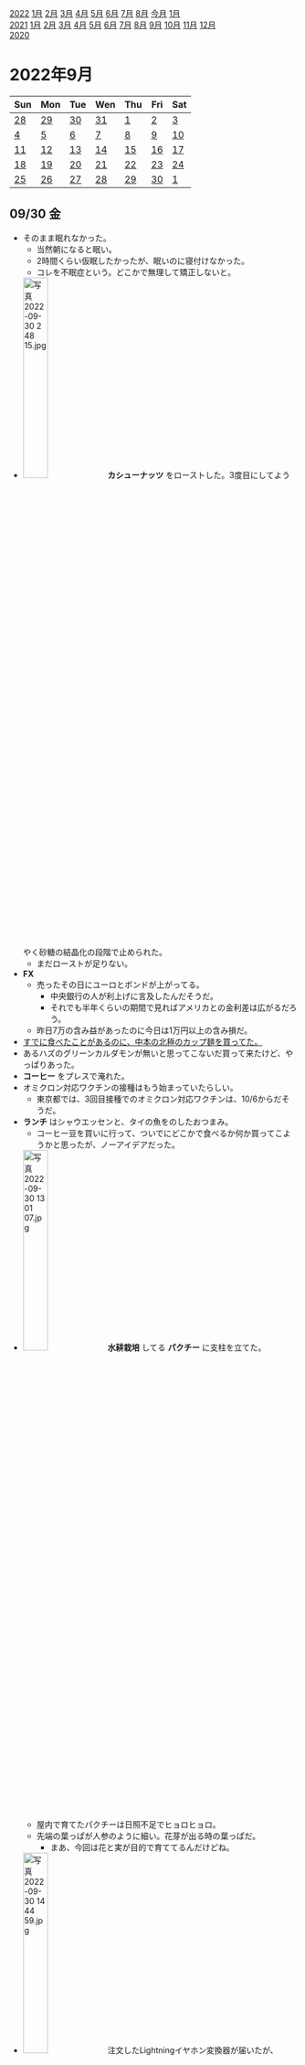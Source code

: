 [2022](README.md#2022) [1月](2022-01.md) [2月](2022-02.md) [3月](2022-03.md) [4月](2022-04.md) [5月](2022-05.md) [6月](2022-06.md) [7月](2022-07.md) [8月](2022-08.md) [今月](2022-09.md) [1月](2022-10.md)  
[2021](README.md#2021) [1月](2021-01.md) [2月](2021-02.md) [3月](2021-03.md) [4月](2021-04.md) [5月](2021-05.md) [6月](2021-06.md) [7月](2021-07.md) [8月](2021-08.md) [9月](2021-09.md) [10月](2021-10.md) [11月](2021-11.md) [12月](2021-12.md)  
[2020](README.md#2020)  

2022年9月
=========

|Sun|Mon|Tue|Wen|Thu|Fri|Sat|
|---|---|---|---|---|---|---|
|[28](2022-08.md#0828-日)|[29](2022-08.md#0829-月)|[30](2022-08.md#0830-火)|[31](2022-08.md#0831-水)|[1](#0901-木)|[2](#0902-金)|[3](#0903-土)|
|[4](#0904-日)|[5](#0905-月)|[6](#0906-火)|[7](#0907-水)|[8](#0908-木)|[9](#0909-金)|[10](#0910-土)|
|[11](#0911-日)|[12](#0912-月)|[13](#0913-火)|[14](#0914-水)|[15](#0915-木)|[16](#0916-金)|[17](#0917-土)|
|[18](#0918-日)|[19](#0919-月)|[20](#0920-火)|[21](#0921-水)|[22](#0922-木)|[23](#0923-金)|[24](#0924-土)|
|[25](#0925-日)|[26](#0926-月)|[27](#0927-火)|[28](#0928-水)|[29](#0929-木)|[30](#0930-金)|[1](2022-10.md#1001-土)|

## 09/30 金

- そのまま眠れなかった。
  - 当然朝になると眠い。
  - 2時間くらい仮眠したかったが、眠いのに寝付けなかった。
  - コレを不眠症という。どこかで無理して矯正しないと。
- <img src='images/%E5%86%99%E7%9C%9F%202022%2D09%2D30%202%2048%2015.jpg' alt='写真 2022-09-30 2 48 15.jpg' width='30%'> __カシューナッツ__ をローストした。3度目にしてようやく砂糖の結晶化の段階で止められた。
  - まだローストが足りない。
- __FX__ 
  - 売ったその日にユーロとポンドが上がってる。
    - 中央銀行の人が利上げに言及したんだそうだ。
    - それでも半年くらいの期間で見ればアメリカとの金利差は広がるだろう。
  - 昨日7万の含み益があったのに今日は1万円以上の含み損だ。
- [すでに食べたことがあるのに、中本の北極のカップ麺を買ってた。](2022-07.md#0726-instant-ramen-nakamoto-arctic)
- あるハズのグリーンカルダモンが無いと思ってこないだ買って来たけど、やっぱりあった。
- __コーヒー__ をプレスで淹れた。
- オミクロン対応ワクチンの接種はもう始まっていたらしい。
  - 東京都では、3回目接種でのオミクロン対応ワクチンは、10/6からだそうだ。
- __ランチ__ はシャウエッセンと、タイの魚をのしたおつまみ。
  - コーヒー豆を買いに行って、ついでにどこかで食べるか何か買ってこようかと思ったが、ノーアイデアだった。
- <img src='images/%E5%86%99%E7%9C%9F%202022%2D09%2D30%2013%2001%2007.jpg' alt='写真 2022-09-30 13 01 07.jpg' width='30%'> __水耕栽培__ してる __パクチー__ に支柱を立てた。
  - 屋内で育てたパクチーは日照不足でヒョロヒョロ。
  - 先端の葉っぱが人参のように細い。花芽が出る時の葉っぱだ。
    - まあ、今回は花と実が目的で育ててるんだけどね。
- <img src='images/%E5%86%99%E7%9C%9F%202022%2D09%2D30%2014%2044%2059.jpg' alt='写真 2022-09-30 14 44 59.jpg' width='30%'> 注文したLightningイヤホン変換器が届いたが、Lightning2又コネクタに差すと認識しない。直接させば認識する。
  - [別の2又をポチった](https://www.amazon.co.jp/dp/B0B38DWD91/)。充電用ライトニング端子とイヤホン端子の製品。
- SE2で使っているスマホリング的なバンドをiPhone SE3にも付けたい。
  - <a id="0930-lost-smart-phone-bands"></a>[買った時の残りが2本あるハズ](2022-06.md#0624-smartphone-ring) だが、どこに仕舞ったのか分からない。
  - ポチった。
- __FX__ で仕事中にマイナス3万に到達したのに、21:30にはプラス1万近くになってる。
  - どうも荒れた時にエントリーしたものだ。
- __晩酌__ は __江古田__ のもつ焼き屋。
  - 電車で移動。
    - 契約しているMVNO `OCN ONE` のプロファイルをダウンロードしていなくて、データ通信が使えなかった。
    - 都営線wifiってのが使えたお陰で、無事にプロファイルをインストールして、データ通信できるようになった。
  - 程々にするつもりだったのに、そのままカラオケに行き、更にもう1軒行った。
  - 行きは電車だったが、帰りは歩いた。
  - 朝。

## 09/29 木

- 5:00に目が覚めて眠れなかった。
- __コーヒー__ をプレスで淹れた。
- __FX__
  - 昨日はドルがだいぶ戻したらしい。
  - 豪ドル米ドルとポンドルをショート。
  - ランド円は昨日が追加のチャンスだったと思うが、すでに1枚持っていて、もう少し値幅が無いと追加しにくい。高金利通貨で、たまに大きく下げるから。
  - 8枚所持で有効比率280%。追加はこの辺までかな。
- 仕事中に音楽を聞くのに使っていた初代iPhone SEをSE2に置き換えたい。
  - SE2にはイヤホンコネクタが無い。
  - Lightningイヤホンが1つあったと思うが見つからない。
  - Lightningイヤホン変換器がいくつかあったと思うが見つからない。
  - 変換器は注文するが、とりあえずはBluetoothを使うか。
- SE2に変えたついでに、仕事中に聞く音楽を `BLACKPINK` に。
- __ランチ__ はキャベツ炒め。
  - キャベツは9/5の残り。切り口が黒ずんでる。
    - 豆板醤、オイスターソース、豆鼓、黒酢、ホワジャオの中華味。
    - 豆鼓は大体八丁味噌。
    - 黒酢を入れ過ぎた。豆鼓は刻んで使うものだが、忘れてそのまま入れてしまった。
    - ちょっと塩辛いしまとまりが無いが、こんなものかな。
- <details><summary>C#で、ファイルパスから、一つ上のフォルダのパスを取り出したい、というのをかなり大変なコードで実現しているのを見た。</summary>

  - 一つの解決方法は、
    ```cs
    var entries = path.Split('/');
    var basePath = string.Join('/', entries.Take(entries.Length - 2));
    ```
    僕が先頭2つを飛ばした時は、Take()のところにSkip()を使った。
  - またもっと速そうな方法として、
    ```cs
    var basePath = path.SubString(0, path.LastIndexOf('/', 0, path.LastIndexOf('/')));
    ```
  - 2つ目のをもっと汎用的に書くと、
    ```cs
    static int NthLastIndexOf<T>(T[] this array, T element, int skipCount)
    {
      var end = array.Length;
      for (var i = 0; i < skipCount && end > 0; ++i)
      {
        end = array.LastIndexOf(element, end - 1);
      }
      return end;
    }
    var basePath = path.SubString(0, path.ToCharArray().NthLastIndexOf('/', 2));
    ```
    とか？IList<T>の方がいいかな？むしろstring専用がいいかな？(コンパイルしてみてない)
      - 最初に再帰で書いたが、スピードのためにループに直したら終了判定も簡単になって良かった。
      - これ、先頭から飛ばす方が少しだけ手間だ。
        ```cs
        static int NthIndexOf<T>(T[] this array, T element, int skipCount)
        {
          var start = -1;
          var end = array.Length;
          for (var i = 0; i < skipCount && start < end>; ++i)
          {
            start = array.IndexOf(element, start + 1);
          }
          return start >= end ? -1 : start;
        }
        var relativePath = path.SubString(0, path.ToCharArray().NthIndexOf('/', 2));
        ```
  </details>

- __晩飯__ はインスタント焼きそばとレンチンの卵と `シャウエッセン` 。
  - 北海道で普及しているという `焼きそば弁当` 。
    - 大盛りしか売ってなかったのでソレを買ったが、多過ぎた。まあ、他の日よりは今日の方が相応しい。
- 気温22°Cらしいのでエアコンを消して窓を開けて寝る。
- 床にはいるが2時間で起床。
- 暑くてエアコンを点けた。風が通らず、室温は22°Cにならない。

## 09/28 水

- 目覚ましを掛け忘れて9:30起床。
- __コーヒー__ をプレスで淹れた。
- __園芸__
  - __パクチー__ をベランダに出してみた。
  - アシナガバチの大きいのがいつもウロついてるが、そのうちに水やり中に間違って部屋に入ってきそうで怖い。
- 最高気温26°Cらしい。室温は28°Cを超えそうだからエアコンを入れた。
- 久しぶりに __チャイ__ を煮出した。
- __ランチ__ は糠漬けとキャベツの塩揉み。
  - 塩揉みも9/5のだ。
- iPhone SE3が到着。
  - 同期は簡単に済んだが、アプリのダウンロードが終わらないので持ち出せない。
  - 付属ケーブルがUSB-C対Lightningだ。
- __FX__
  - __豪ドル売り__ でエントリーした。
    - もっと早く決断して売るべきだった。
    - アメリカの景気が悪くなると、オーストラリアの都合で下がる。
    - 景気が良くなるとドルが上がる。
    - そうでなくとも、当面はアメリカの方が金利上昇が速いと思われる。
  - __ポンド__ もしばらくトレンドは変わらないかも知れない。
    - 新政権の減税の評判が悪いそうなんだけど、どうなんだろうか。
  - こないだの __介入__ の時に見てるだけだったが、どうせそのうちに戻すとは思っていたのだから、適当に何枚か間隔を置いて追加すればよかった。
    - 「どこまで下がるか分からない」という理由で売りで参加しなかったが、 __買いで参加__ したら良かったんだ。
- __ハーブティー__ を __レモングラス__ と __乾燥みかん__ で淹れた。
- 同僚にお勧めされた `Awkward Guests` というボードゲームが面白そうだが、遊ぶのが大変そうだ。
  - アプリだけで遊べるバージョンがあればいいのに。
  - 昔、この中に一人だけ嘘吐きがいる、というような論理ゲームを作ろうとしたことがあったが、似た感じなのだろうか。
- __歩いて__ __お出かけ__
  - __江古田__ に行く途中でスパイスを買いたい。
  - 検索すると __東長崎__ に `スパデウラリマート` というハラル食材店があるので、ホールのカルダモンとクミンを購入。
  - 近くの `クレオールコーヒースタンド` で __コーヒーをテイクアウト__ 。
  - 江古田のもつ焼き屋で晩酌。
  - タクシーで帰宅。

## 09/27 火

- 朝になると眠くなる。
- __コーヒー__ をプレスで淹れた。
  - やや深煎り気味だがフィルターより美味しい。
- 近くのスーパーで __買い物__。
  - 冷凍シーフードミックスとピーマンとナスを買うつもりだったがナスは無かった。
  - シメジとみかんとストックのインスタント麺を購入。
- __乾燥みかん__ にチャレンジ。
  - <img src='images/%E5%86%99%E7%9C%9F%202022%2D09%2D27%208%2019%2025.jpg' alt='写真 2022-09-27 8 19 25.jpg' width='30%'> フレッシュな輪切りみかん。
  - コンベクションオーブン110°Cで風力最大。
    - <img src='images/%E5%86%99%E7%9C%9F%202022%2D09%2D27%209%2024%2034.jpg' alt='写真 2022-09-27 9 24 34.jpg' width='30%'> 30分では沸騰すらしていない。
    - 沸騰しないが、徐々に水分は抜けていってる。60分経過後に、120°Cに上げてみた。
    - <img src='images/%E5%86%99%E7%9C%9F%202022%2D09%2D27%2010%2031%2006.jpg' alt='写真 2022-09-27 10 31 06.jpg' width='30%'> 本当にその温度まで上がってるのか調べるために、オーブン用の温度計を入れてみた。
      - 見たら90°Cだった。
      - 130°Cに上げてサーモスタットが切れる瞬間でも100°C。
      - 温度計が手前だからかも知れない？
      - 130°Cでは、温度計は100°Cまでしか上がらないが、皮は焦げた。
    - 120°Cでも焦げは進む。110°Cで良かったのかな？
    - 2時間半かけて、それらしくなった。
    - 厚みのあるところの水分が抜けていないのでサーキュレーターで風乾。
- `Amazon` がプライムデー。
  - みかんがダメっぽかったので、フードドライヤーが欲しかったが、1回しか使わない気がする。
    - そして、コンベクションオーブンでもそこそこ行けそうということが分かって不要になった。
- 忘れていたキャベツと大根の糠漬けを取り出した。9/5だった。
- __園芸__
  - __パクチー__ をベランダの日陰になりがちなところに出してみた。
    - 最高気温28°Cだと、室内の温度と一緒だ。
    - パクチーは20度くらいまでの温度がいいらしい。今年は暑くて2鉢枯らしてしまった。
    - 室内の本棚よりはベランダの日陰がちなところの方が照度が高いし、温度も室内より丁度いいと思う。
    - ただし、西日が当たる。大丈夫だろうか。
    - 昼過ぎ、やっぱり30°Cまで上がる、と言い出したので室内に取り込んだ。
      - 直射日光が当たっており、心なしかグッタリしている。
      - 背が低いうちに風に当てると強く育つというのを見たことがある。
        - 面倒でしなかったが、今のヘナヘナ具合を見るとやれば良かったと思う。
        - しっかりしないなら、支柱を立ててしまおう。
    - 最低気温が、パクチーにとって適温くらい。夜は室内の方が暑いから、夕方に外に出すのがいいのかな。
- __ランチ__ はシーフードガパオと素麺。
  - ガパオはブナシメジを入れ過ぎた。残りをどうするか考えるのが面倒だったので、多過ぎることは分かっていて入れてしまった。
    - ナンプラーもオイスターソースも入れ過ぎ。控えたつもりだったがかなり濃い。
    - ついでに __ホーリーバジル__ も多過ぎた。
  - 素麺は __茗荷__ を使うため。
  - 満腹。
- __カシューナッツ__ の砂糖掛けを作ろうとしたが、またカラメルになった。
  - シナモンの香りがするんだけど、混入したのかな？生のカシューナッツを保管してる棚は匂いのキツいものが多いから、それが混じると微妙にシナモン風になるのかな？
  - 140°C10分はローストが甘かった。少し喉に辛い。
- 味付けカシューナッツローストをどうやって作るべきか分からずに試行錯誤していたが、途中までオーブンで、それをフライパンで煎る、で良さそう。
- 夕方、調子が悪くなって早退させてもらったら、報告して割とすぐに調子が戻り始めた。
- __パクチー__ を夕方にベランダに出そうかと思っていたけど、陽が落ちてしまった。
  - __日照__ の無いベランダに出すのは、単に冷やすだけで意味はない。
- __国葬__ について日記に書いていなかったのか。
  - 菅の友人代表の弔辞が評判いいらしい。
    - 安倍も菅も嫌いだが、菅の安倍に対する忠誠には疑いを持たない。
      - 第一次安倍政権が学級崩壊と呼ばれてお腹を壊して退陣した。
      - 自民党内でも安倍を批判する声が多かったが、菅はあの時も裏切らなかった。
  - 国葬は内閣の裁量で決めてもいいと思うけど、時間が経つごとに反対が増えるというのは、やりかたが良くない。当初は賛成が多かったのだし、岸田が国民に情熱を見せることが出来れば違ったと思うが、そもそも熱意が無いなら主催を変更するべきだった。国民の分断を煽る結果になった。まあ、安倍を送るには相応しいか。
    - 国葬賛成派は、礼儀とか道徳を持ち出しがち。理屈は反対派にある。
      - だが、どちらも歩み寄りがない。どちらも落としどころが無く、相手に譲歩の余地を与えない。
      - 不道徳と言われて歩み寄れるか？安倍政権や国葬の総括や検証は事後でも良くないか？
  - 銃撃を防げなかったことで、手製銃が念頭に無かったというようなことを言っていたが、それではボウガンはどうなのか。すでに沢山の事件が起きているし、銃よりも作るのが簡単だし、今回のような箱型にしたら連発式や多連装にも改造できる。
- __為替介入__ について、効果が無いというような経済記事がいくつもある。
  - 一定水準を維持しようとする介入は為替操作として非難されるが、急変時に変動スピードを緩めるための介入は __スムージング__ と呼ばれていて許容されると言われている。
  - 各国への根回しをしていたとされるから、スムージングとして理解を得ていたハズだ。
  - ということは、円安を止めることが出来なくて当然で、 __変動スピードが遅くなれば効果があった__ と言うことだ。
  - 無意味だという意見は、160円到達が3か月後でも24か月後でも違いが無い、と主張しているのと大差がない。
  - これからもたまに介入して、レバレッジの高い連中をガンガンロスカットさせてやって欲しい。
    - 円高介入の時の外貨を円転するなら、利益確定だしね。
      - 米国債を売るわけだから、好き放題はできないだろうけど。
- 五輪のスポンサー選定での贈収賄事件がいくつか明るみになった。
  - 8月末に、安倍内閣の守護神と言われた中村恰警察庁長官が銃撃事件を防げなかったことに対する引責で辞任したら、このスピード感。やりたかったのに抑えられていたというのが伝わる。
- 夜の外気温が22°Cだというのでエアコンを消して窓を開けてみる。

## 09/26 月

- 目覚ましを8:30に掛けて9:20起床。
- __コーヒー__ をウェーブフィルターで豆多めで淹れた。
- __園芸__
  - ここのところ雨が多くて水やりが楽だったが、久しぶりにたっぷりあげた。
  - __ローズゼラニウム__ をベランダに。
- __FX__
  - ドル円で割と激しく上下していたので売り方に乗ってみた。
    - あっさりと勢いが無くなったのですぐに決済。600円勝ち。
- __ランチ__ はガパオ。
  - ベランダの __ホーリーバジル__ を使った。ガパオとはホーリーバジルのことだそうだ。
    - ホーリーバジルの感じは、なるほど、どこかで食べたガパオだ。
      - スイートバジルの時には全然ガパオを感じなかったが、これが本物か。
      - といって、多分前回はバジルを入れるのが早過ぎたのだと思う。
    - オイスターソースを入れ過ぎて味が濃過ぎる。
      - 粘度がかなり高い。
    - __レモンドロップ__ を使おうと思っていたのに忘れて粉唐辛子を使った。
    - お肉は生姜焼き用のを細切りにして、下味をつけて冷蔵庫に入れたものを使ったが、完全にオイスターソースに負けてる。
    - 悪くはないが、色々想定外。
- 近所の居酒屋で __晩酌__ 。
- 3時間で起きてしまい、そのまま朝まで眠れなかった。

## 09/25 日

- 朝、牛乳を買いに出掛けたら知り合いに会い、ゴールデン街に飲みに行った。
  - その後バー2軒。13:00頃まで。
- __買い物__ して帰る。
  - `アジアンスーパーストア` でココナッツミルクとココナッツシュレッドとインスタント麺とお菓子を購入。
  - 黒酢を買いに `華僑服務社` へ。
    - ついでにオイスターソースも買って来た。これはガパオ用。
- 大久保の中華で一杯やっていこうと思っていたが、昼はランチで混んでいたのでスルーして `ひつじろう` という店に行った。
- 西新宿のビルがだいぶ出来てきた。
- 近所のもつ焼き屋で __晩酌__ 。
- 朝出掛けてから10時間してようやく牛乳を手に入れた。

## 09/24 土

- 東中野のバーで誕生会。

## 09/23 金 春分の日

- __お出かけ__
  - __練馬__ の `渋谷園芸` へ。ダラダラしてて出るのが遅くなったので電車。
    - 月曜の `オザキフラワーパーク` が大ヒットだったので、コチラも見てみた。
    - あんまりピンとこなくて、ローズゼラニウムだけ買って来た。
    - コスモスを少し悩んだが、花を育てる趣味はない。
    - コスモスの切り花があればどこかの飲み屋にでもプレゼントしようかと思ったが無かった。
  - __雨用の靴__ で出ようと思ってたのに忘れた。
  - `フルプレ` で2杯。
  - その向かいの `プラザトキワ` という用品店の店頭に安いチェックシャツが売っていたので購入。
    - 無地やストライプのもあれば欲しかったが、チェック1枚だけ。
  - 歩いて移動中の __桜台__ の喫茶店で __コーヒーをテイクアウト__ 。
  - __江古田__ のバーで一杯。
  - 江古田のもつ焼き屋で晩酌。
  - __中井__ の知り合いのバーのイベントで一杯。
  - タクシーで帰宅。
    - ウォーキング時間が短過ぎる。

## 09/22 木

- 目覚ましを掛け忘れて寝坊した。10:40起床。
- __買い物__ とついでに __ランチ__ に __お出かけ__ 。
  - `丸亀製麺` でおろし醤油うどん。
    - こないだ `うどん大門` でいいうどんを食べて、丸亀はもっとコシがあったな、と思って食べたくなった。
    - コシはハッキリ強いが、ちょっと美味しく感じない。もう少し茹でた方がいいかも？
  - スーパーで `シャウエッセン` の大袋と、ずっと忘れてたボディーソープを購入。
  - `バーガーキング` で気になっていたビッグチキンフィレバーガー。
    - アプリで注文したいが、トッピングの設定が出来ない。
  - `スタバ` でフラペチーノ。
- 雨が降ったようで、水やりはいらなそう。 __ハバネロ__ にだけあげた。
- アチコチ行ったから __昼休み__ ギリギリ。
- __FX__ 17:00過ぎ、日銀の __為替介入__ 来たかも。
  - 一瞬、145.8円から143.8円まで2円下げた。
  - 乗っかるかどうか迷ったが止めておいた。
    - エントリーは簡単だが、イグジットに自信が無い。
  - 介入宣言来た。
  - 140.585円まで来た。あと一息！
  - あー、終わったかな。18:00時点で142円まで戻した。
  - 17:04から17:46までの戦いでした。
  - 介入に乗っかってれば3万円は取れたな。もっと行けたかも知れない。まあ、事前には分からない。
  - もうちょっと下げたらロングでエントリーしたかったな。
    - と言っても、介入が終わったことを確認したうえで140円台だったら、くらいなので、かなり下げないとそうならないけど。
  - __140円を割る__ と、為替操作との非難を受けそうだからココまでにしたのかな？単に、 __開始時点から5円__ と決めてたのかな？
  - イベントの盛り上がりで楽しかった。久しぶりのリアルタイムだった。
  - いつの間にかユーロ/スイスフランのスワップがマイナスになってる。ユーロが利上げしたのは知ってたが、スイスフランよりも高くなっていたとは。
    - スイスの利上げも発表されたが、結果どうなるのかな？週明けに分かるだろう。
- __ハーブティー__ はレモングラスと乾燥生姜。
  - 生姜が勝ってる。味がするくらい入れたが、香りがする程度でいい。
  - 2杯目はかなり辛い。コレはコレで楽しい。
- エアコン無しで仕事したが、微妙に暑かった。
- __赤紫蘇__ は明るくないと発芽しないそうだ。
  - とりあえず、今の容器のまま外に出してみようか。

## 09/21 水

- 9:00の目覚ましで9:30起床。
- __コーヒー__ をプレスで淹れた。
  - 豆を多めにした。
- 朝の気温が18°Cだというのでエアコンを消して寝たら良かったと思ったが、ベランダに出てもあんまり涼しくなかった。
- __ランチ__ はキャベツと貰った佐野ラーメン。
  - 流石にチェーンの喜多方ラーメンのような弾力はない。冷水で締めて温め直したら違ったかな？
    - 坂内とか小坊師とかの、多加水のピロピロのコシがあってモチモチの麺が好きだ。
- __園芸__
  - <img src='images/%E5%86%99%E7%9C%9F%202022%2D09%2D21%2014%2013%2046.jpg' alt='写真 2022-09-21 14 13 46.jpg' width='30%'> <img src='images/%E5%86%99%E7%9C%9F%202022%2D09%2D21%2014%2013%2050.jpg' alt='写真 2022-09-21 14 13 50.jpg' width='30%'> <img src='images/%E5%86%99%E7%9C%9F%202022%2D09%2D21%2014%2013%2058.jpg' alt='写真 2022-09-21 14 13 58.jpg' width='30%'> 買って来た __茗荷__ を本棚の下段の __生姜__ の隣に配置した。
    - 生姜は2つあって、ハイドロボールの方は元気がないが、スポンジに乗せただけの方は元気が良い。
      - 息ができるようにハイドロボールにしたつもりなのに。粒が小さかったかな。
  - <img src='images/%E5%86%99%E7%9C%9F%202022%2D09%2D21%2014%2013%2029.jpg' alt='写真 2022-09-21 14 13 29.jpg' width='30%'><img src='images/%E5%86%99%E7%9C%9F%202022%2D09%2D21%2014%2033%2024.jpg' alt='写真 2022-09-21 14 33 24.jpg' width='30%'> 買った時からついていた茗荷を収穫した。
  - <img src='images/%E5%86%99%E7%9C%9F%202022%2D09%2D21%2014%2016%2036.jpg' alt='写真 2022-09-21 14 16 36.jpg' width='30%'> 枯れたと思っていた __コシヒカリ__ から新芽が出た？青々として伸びてる部分がある。
- __ハーブティー__ はレモングラスと乾燥リンゴ。
  - 5分蒸らしたが、2杯目と比べると薄い。なかなか良く出ない。
  - 2杯目は美味しい。リンゴの香りも甘みも良く出ている。
- __FX__ で、ドル円とランド円を1枚ずつエントリーした。
  - [利益確定した](#0905-fx) 値段よりも安く買いたかったが、いつまでも帰ってこないかも知れないので、値上がりした時にポジションを積み増した、と考えてエントリーすることにした。
  - ポジった途端にサクサク下げるというね。
    - その内に09/05の値段までは下げると思ってたから別にいいんだけどね。タイミングが良過ぎて。
- ファイル名が長過ぎてgitに登録できないという事態。
- C#の `IReadOnlySet<>` を使いたいが、Unity2021の.net frameworkのバージョンには入ってない。
- [09/16に注文したiPhone SE3](#0916-order-iphone-se3) は今日届く予定だったはずだが、注文履歴を見たら9/27..9/29に到着予定に変わっていた。
  - なら他の色でも良かった。
- __江古田__ のもつ焼き屋で __晩酌__ 。
- 18°Cらしいので、エアコンを消して寝る。

## 09/20 火

- 7:00の目覚ましで8:30起床。
- 中野税務署へ修正申告しに行く。
  - 8:30に到着したかったが9:20に家を出た。
  - 封筒に申告用紙が入っていて、それを書き写すのかと思ったら、ソレに住所氏名を書いてハンコを押して出せばいいだけだそうで、楽チンで嬉しい。
- 駅ビル？が出来てきた。
- __ランチ__ は __中野ブロードウェイ__ の地下の `うどん大門` でかけ小をひやあつで。
  - うどんはコシがあるが讃岐と比べると柔らかめ。お出汁が美味しい。
  - 冷たい方が美味しそう。次があれば醤油うどんを食べたい。
- 思ったよりも待った。23:00直前に列に並んで、23:30を過ぎた。なら `レインボウスパイス` にしたら良かった。30分待つのが嫌だからソッチにしたのに。
  - __昼休みを長く取りたい__ 。中野には他にも行きたいお店が沢山ある。
- ブロードウェイ地下の `チャレンジャー` で __コーヒーをテイクアウト__ 。
- ブロードウェイに `シャトレーゼ` の実店舗があった。
- 近所に戻って来て、 `スタバ` で __コーヒーをテイクアウト__ 。アーモンドミルクラテ。
- 夕方にお腹が空いて明太焼きそばのカップ麺を食べた。
  - 大量の明太子、ということだったが、粒が沢山ではなく、小さな塊が沢山だった。味は悪くないが、別に入っていて嬉しいとは感じなかった。
- 夜食にポテチを1袋半食べた。

## 09/19 月 敬老の日

- __お出かけ__ 。
  - 同僚に `辛辛魚` を勧められて、食べに行く。辛辛魚はメニューの名前で、店の名前は `井の庄`。
    - 何店舗かあるが、折角だから本店へ。
    - 最寄り駅は石神井公園駅。
      - 歩くと10km程度。
      - 往復とも歩くのは、やる気が出ないので息は電車で帰りだけ歩く。
  - ついでだから `オザキフラワーパーク` の品揃えも見に行く。
    - ということで、 __武蔵関駅__ で下りて、花屋に寄って歩いてラーメン屋へ。
    - __茗荷__ のまあまあ育ったのを買った。
      - 茗荷は簡単に冬を越すらしい。地上部が枯れるからソレを切って、春になると芽が出てくるらしい。
      - それと、日陰でも育つので室内で良いというのがいい。
      - 実が付いているのを買って来た。
    - __食用菊__ が売っていたのでなんとなく買った。もう蕾が付いている。ポットのままで大丈夫かな？
      - 菊も冬を越すらしい。
        - 地面から冬至芽というのが出てくるそうで、冬の間にそれを植え替えるのだそうだ。
    - __ヨモギ__ 、 __タイム__ 、 __オレガノ__ も買って来た。
      - ヨモギも冬を越すらしい。植え替えや株分けは秋だそうだ。
  - __石神井公園__ を通って移動。ほぼ池。
  - 風が強い。
  - 雨が降ったり止んだり。
  - __雨用の靴__ で出ようと思ったのに忘れていた。
  - __晩飯__ は辛辛魚。
    - 魚粉でドロっとしてる。
    - 細めの平麺で、パツっという固さはあるが、もっちりした弾力はない。
    - 肉マシを注文した。
      - この大きさで380円はちょっと高いかな、と思った肉が2つで、これなら十分だ。
    - 辛めに注文しようと思ったが、辛さの段階が聞き取れず、普通より少し辛く、と注文した。
    - テーブルに赤い粉末があったが、入れても辛くならない。普通の辛さと同じ辛さらしい。実質的には追加魚粉だ。
  - __練馬__ に寄って __晩酌__ 。 `フルプレ` でサワーを2杯。生絞りフルーツサワーのお店。
  - __江古田__ に寄ったが、お目当ての店は定休日だった。
    - 月曜が祝日の時は火曜休みにして欲しいが、祝日の時くらいは平日休みの人と会いたいということなのかも知れない。
  - __中井__ の知り合いのバーのイベントに行って一杯。
    - __タコさんウインナー__ が品切れだそうで、コンビニで買って来て差し入れ。
      - `セブンイレブン` にウインナーが6種類もあった。
      - 全部買って来て、タコの大群を作ってもらった。

## 09/18 日

- ポストに税務署の封筒が入っていた。
  - 火曜日までに修正申告しろと。
  - ギリギリじゃん。今日まで気付かなかったのが惜しまれる。
- 近所のもつ焼き屋で __晩酌__ 。

## 09/17 土

- <img src='images/%E5%86%99%E7%9C%9F%202022%2D09%2D17%2010%2043%2041.jpg' alt='写真 2022-09-17 10 43 41.jpg' width='30%'> 風乾ではサクサクにならない __乾燥リンゴ__ をコンベクションオーブンで110°Cで焼いたらサクサクになった。
  - 放置したらすぐにシナシナになった。
- __お出かけ__
  - 中井の知り合いのバーが長期休暇なんだけど、その期間に間借りで知り合いが営業しているので、一杯飲んでいく。
    - デザイナーさんが作品を展示するイベント。
  - [08/27にケバブを全然買えなかった](2022-08.md#0827-kebabu) 事件のリベンジのために __新井薬師__ まで歩いた。
    - `メイハーネオゼリ` でチキンとビーフのおつまみケバブをテイクアウト。
      - 肉がしっかりしてて、味付けが塩辛い。
    - `アップアルル` はまたやってなかった。潰れてるかも知れない。
    - 早稲田通りまで出て、 `ディバン` でミックスのおつまみケバブをテイクアウト。
  - 東中野のバーにケバブを差し入れ。

## 09/16 金

- 9:00の目覚ましで9:35起床。
- <img src='images/%E5%86%99%E7%9C%9F%202022%2D09%2D16%204%2055%2010.jpg' alt='写真 2022-09-16 4 55 10.jpg' width='30%'> 生姜はもう大丈夫そうなので瓶に移動。
  - リンゴは風乾するならもっと薄く切った方が良さそう。
    - 100°Cのコンベクションオーブンとかどうかな？
- __コーヒー__ をプレスで淹れた。
  - 今日から `BBB` のマンデリン。久しぶりの深煎り。
- __園芸__
  - カイガラムシを指で弾いたら潰れた。憂鬱。
    - チェックしてないけど、沢山いるんだろうな。
  - [09/14にも書いた](#0914-dead-plum) が、梅は買って来た時には棒だったんだから、今の枯れて見える状態からでも発根、発芽してもいいんじゃない？
    - 台木に接ぎ木してある感じだから、ソッチがダメになったというならどうしようもないんだけど。
- 毛布を洗濯。
- __ランチ__ はキャベツ。
  - 乳酸発酵している気がするが、元々の酸味だったかも知れない。
- 余っている1/4のキャベツを見ないフリする罪悪感。
- <img src='images/%E5%86%99%E7%9C%9F%202022%2D09%2D16%2013%2000%2040.jpg' alt='写真 2022-09-16 13 00 40.jpg' width='30%'> <img src='images/%E5%86%99%E7%9C%9F%202022%2D09%2D16%2013%2005%2013.jpg' alt='写真 2022-09-16 13 05 13.jpg' width='30%'> __昼休み__ に __カシューナッツ__ をロースト。
  - [以前に塩水に漬けてからロースト](2022-06.md#0606-roast-nuts) と書いたが、今回はキャラメリゼの作り方で試した。
    - https://www.cotta.jp/special/article/?p=7543
  - 途中に書いてある結晶化した砂糖の状態にしたかったが、バターを入れたら水分で砂糖が溶けてしまった。
    - 部分的にカラメルになって、結晶が少し残った部分とのコントラストで美味しい。
    - 味見したら止まらない。コレは良くないものを作ってしまったかも知れない。
  - ナッツのローストは160°Cで15分。もう少し短くてもいいかも知れない。
  - なるほど、コレをチョコで包むとアマンドショコラか。
- __FX__ でメキシコペソ円だけ買い直した。
  - まだ高いけど、金利高いし、待ってる時間のスワップの方が高いかも知れないし、ドル円やランド円に比べると底が固い。
  - ランド円はまあまあ下がってる。
    - 下値の切り上げ方を見ると、この辺で反発するかも知れないが、トルコリラと南アランドは落ちてくると信じてる。トルコはポジらないけど。
- やっぱりランチでお腹が痛くなった。少しマイルドになったかも？慣れただけ？
  - 仕事中はエアコンが当たるから、冷えた説も消えないけど、お腹が空っぽの時は平気なんだよなあ。
- <img src='images/%E5%86%99%E7%9C%9F%202022%2D09%2D16%2016%2031%2046.jpg' alt='写真 2022-09-16 16 31 46.jpg' width='30%'> __ハーブティー__ を __乾燥リンゴ__ と __乾燥生姜__ で淹れてみた。
  - これだけだと、飲み物として物足りない。紅茶に入れるとかしたい。
  - 時間が経ったら濃くなってきた。煮出す必要がありそう。
  - 二煎目は厳しいな。
  - 出し殻は味が無くて食べられない。生姜は辛みはあるが香りが無い。
- 何年も前に生の大豆を買って放置していたハズなんだけど見当たらない。捨てたのかな？
- <a id="0916-order-iphone-se3"></a>`Apple` の公式サイトで `iPhone SE3` を注文した。
  - 21日の水曜に届くそうだ。置き配でいいんだけど、指定する場所が無かった。
- __江古田__ まで歩いてもつ焼き屋で __晩酌__ 。
  - 移動中に自販機で水を買ったらリンゴジュースが沢山入っていて邪魔だった。
    - 業者に連絡しようかと思ったけど、目につくところに連絡先が無かったので止めた。
  - __中井__ の知り合いのバーで一杯。

## 09/15 木

- 4:00頃に起きて、そのまま寝なかった。
- 外気温が23°Cだというのでエアコンを切って窓を開ける。
  - 室内の空気が悪かった。
- おならがオニオンスープの匂い。
- <img src='images/%E5%86%99%E7%9C%9F%202022%2D09%2D15%207%2017%2008.jpg' alt='写真 2022-09-15 7 17 08.jpg' width='30%'> 朝の時点の __乾燥リンゴ__ と __乾燥生姜__ 。
  - リンゴは加熱したのと生のが半々で、生のはまだまだ。
  - 生姜はすでにかなり乾いている。
- __園芸__
  - 昨日の夕方水やりをしたので、どれも土は乾いていなかったが、 __唐辛子__ と小さい鉢には水やりした。
- 今日は27°Cまでか。室内はエアコンが必要だろうが。
- まだお腹痛い。病院に行くべきか。
- ダラダラしててコーヒーを淹れるタイミングを逃した。
- __昼休み__ は昼寝。
- ランチは食べずに、たまにお菓子を食べた。
  - `カントリーマアム` チョコまみれ。
- __FX__ だけど、昨日のレートチェックで13日の物価発表前の価格を割っていないということは、1か月程度は140円に到達しなそうだ。
- `iPhone SE3` を買いに新宿のAppleストアに行ったが、黒の128GBの在庫が新宿店だけなかった。
- 新宿に出たついでに、やっていたら __二郎系ステーキ__ を食べようと思っていたが、そのメニューはコロナ中に止めたっぽい。

## 09/14 水

- 9:00の目覚ましで9:30起床。
- まだお腹が痛い。
  - お酒の飲み過ぎが原因だと思っていたが、お腹を冷やしたのが原因の可能性がある。
    - 下してるし。
- __コーヒー__ をプレスで淹れた。
- __ランチ__ はキャベツとポテチとオニオンスープ。
  - オニオンスープは甘みを出すために65°Cまではざく切りの玉ねぎを入れた水をIHの一番弱い火力で熱し、そこから沸騰させ、沸騰を維持できる程度の弱火で玉ねぎが柔らかくなるまで煮た。
    - こんなところじゃないかな？
    - 後で思ったけど、40°Cくらいまでは普通に加熱してもいいのでは。
- `Boniq` もそうだけど、真空調理機を低温調理機という人たちがいる。
  - 分からなくはないんだけど、`Anova` とかBoniqの本質はお湯で恒温調理することだ。
    - そして、食材を袋に入れておかないと、ただ煮るだけになるし、機械のメンテが面倒だ。
      - その際に、袋の空気を抜かないと効率が悪いので、真空にする。
  - だから、真空調理と呼ぶべきだ。
  - スチームコンベクションオーブンで低温調理する場合には、真空ではないかも知れないので実体に合った呼び方をしたらいい。
- [何故フードドライヤーが欲しかったんだっけ？](2022-06.md#0607-food-drier) というのを思い出した。
  - [ハーブティーに乾燥リンゴを入れたかったんだ](2022-08.md#0823-dried-apple)。
- __FX__ 日銀が為替介入の準備段階に行う、 __レートチェック__ というのを実施したそうだ。
  - いくらか円高になったが、僕が戻って欲しい値段に比べれば大したことが無い。
  - これをきっかけに上昇して、もう帰ってこないかも知れないな。
- __ハーブティー__ は __レモングラス__ と乾燥生姜。
  - 自家製の乾燥生姜を使い切ろうと思ったのだけど、思いの外少なくて、生の生姜を少し足した。
    - 生と言ってもウォッカ漬け。
- レモングラスを収穫しにベランダに行ったら、 __ハバネロ__ の葉っぱに、白いゴミの様なものが散らかっているし、ベトベトしたものが付いている。
  - パッと見では虫に見えないが、虫に決まっている。わざわざ拡大して確認するつもりになれないし必要もない。
  - シャワーで流した。
  - 株が大きくて大変だった。
  - 大き過ぎて鉢が倒れるので、枯れた __南高梅__ に立てかけてある。
    - <a id="0914-dead-plum"></a>南高梅は根腐れで葉っぱが全部落ちたが、出掛けた新芽は死んでるように見えない。
      - 植え替えたら来年の春に芽を出すだろうか？
      - その前に一度新芽を拡大して見てみるのがいいか。
- ついでに適当に水やりした。
- __晩飯__ は宅配で `バーガーキング` のディアブロダブルチーズバーガー。
  - 辛いフライドガーリックが入っていて、中々楽しい。
- __買い物__ に __お出かけ__
  - 乾燥リンゴと乾燥生姜を作るための材料を探しに。
  - それと牛乳を切らしているのと、インスタントラーメンとポテチのストックが少ない。
- __乾燥リンゴ__ と __乾燥生姜__ の仕込み。
  - <img src='images/%E5%86%99%E7%9C%9F%202022%2D09%2D14%2020%2010%2001.jpg' alt='写真 2022-09-14 20 10 01.jpg' width='30%'> 乾燥リンゴはレンジで作るのを試したが、イイ感じに焼けるだけで乾く様子が無かった。
  - <img src='images/%E5%86%99%E7%9C%9F%202022%2D09%2D14%2020%2026%2039.jpg' alt='写真 2022-09-14 20 26 39.jpg' width='30%'> <img src='images/%E5%86%99%E7%9C%9F%202022%2D09%2D14%2020%2029%2057.jpg' alt='写真 2022-09-14 20 29 57.jpg' width='30%'> ということで、両方ともサーキュレーターで __風干し__ に。両方とも、この上に水分を吸うためのキッチンペーパーを置き、その上にボウルで重石をしてある。
    - 少しは加熱した方が美味しそうだけどな。乾燥と関係なく、調理として一度レンチンしてから、というのはいいかも知れない。
- 夜食に、さっき買ったお菓子を食べた。
- 23:00に仮眠のつもりで寝たが、朝までになった。

## 09/13 火

- 9:00の目覚ましと8:20のiPadの目覚ましをスヌーズし続けて9:30起床。
- __コーヒー__ をプレスで淹れた。
- __園芸__
  - __唐辛子__ は復活したが __コシヒカリ__ はダメっぽい。
  - <a id="0913-damaged-mints"></a>鉢の大きい __ペパーミント__ は一部が枯れただけで復活したが、鉢の小さい __キューバミント__ は復活できなかったようだ。
    - キューバミントの葉が乾燥してもいい香りなので収穫しておく。
      - 衛生面がやや不安。
  - __ライム__ の最後の冬の実が落ちた。
    - 夏の実が丁度良いサイズになりつつある。
  - __生姜__ の水耕栽培は、ハイドロボールを使った方の伸びが良くなくて、スポンジに乗せただけの雑な方が良く伸びてる。
  - __水耕栽培__ の __ホーリーバジル__ を外に出した。
    - まだ小さいので、乾くのが不安だったんだけど、高温を好むらしいし。
    - 室内で日照も少ないんだろうけど、本当にゆっくりとしか伸びない。生きてるのか不安になるレベル。
  - __水耕栽培__ の __四川唐辛子__ と __ベトナム唐辛子__ の容器が倒れてるのに気付かなくて枯らしてしまって結構経つ。
    - そろそろどかして別のを配置すべきだが。
  - __発芽セット__ がほとんど反応しない。
    - 室温27°Cは高過ぎるのだろうか。その温度で発芽する品種は？
- __ランチ__ はアチャールと乾ソバの残りとワンタン。
  - ワンタンすっかり忘れてた。
    - ワンタンとソバと乾燥ワカメを同じ鍋で茹でて、ワンタンスープを蕎麦湯で伸ばしたが、これは失敗だった。
    - ワンタンがちゃんと煮えてないし、ソバは表面がヌルヌルだし、スープの味はぼやけた。
    - 別の湯を沸かしてそちらで煮てスープを伸ばすべきだった。
    - ソバは一度流水で洗って、それを温め直したが、これも沸かし直した湯で温めるべきだ。
- 以下のようにしたときに、
  ```cs
  public static string GetFullpath(Transform transform)
  {
    var parentName = transform.parent is var parent ? GetFullpath(parent) : "";
    return $"{parentName}/{transform.name}";
  }
  ```
  `is var parent` が null の時に false にならない。これがUnityの罠か。
  - 普通のクラスでも一緒だった。
  - `is Transform parent` ならUnityのクラスでも普通のクラスでも動く。
    - ここに三項演算子を書けるのが悪いのか、varかどうかで挙動が違うのがバグなのか。
    - varと書けるのが良くないのかも？
- __ハーブティー__ を __レモングラス__ と __ペパーミント__ と __ローズマリー__ で淹れた。
  - ミントを面倒で茎ごと使うと、野菜のような甘みが出る。
  - ローズマリーの香りは悪くない。
- __FX__ は、米物価高で、またドルが上昇。
  - ユーロ売りのチャンスも逃したかも知れない。
- 明け方にお腹が空いて夜食にカップ麺を食べた。

## 09/12 月

- 8:00の目覚ましを9:00に掛け直して9:30起床。
- __コーヒー__ をプレスで淹れた。
- __園芸__
  - 昨日の夜に水やりすべきだったが腰が上がらなかった。
  - 稲がカラカラになっていて驚いた。あんなに水を上げてるのに。
  - 大体、木は平気。草はグッタリ。
    - 特に __唐辛子__ が乾燥に弱い感じ。
      - __ハバネロ__ の見た目がかなり良くない。
    - __ホーリーバジル__ が案外強かった。
    - __イチゴ__ は鉢が大きいから？平気だった。元々水の吸い上げが悪いんだよね。
- __昼休み__ は昼寝。
- まだお腹が痛い。
  - 胃に何もなければ平気だが、水を飲むだけでお腹が痛い。まあまあ痛い。
- __晩飯__ は [08/29に注文した乾ソバ](2022-08.md#0829-soba) と、ナスとピーマンの煮浸し。
  - ソバを食べるために __麺つゆ__ を作ったんだった。
  - 煮浸しはレンチンで作ったが、最初から麺つゆを入れたせいで中々冷めなかった。
    - そして、濃縮麺つゆだということを忘れてて、入れ過ぎてしまった。
- 先週の作り置きは全部週を跨いでしまった。
- 水を飲むとお腹が痛いが、晩飯は痛まなかった。
- モバイルバッテリーが届いた。
  - 無くなったのも、その内に出てこないかな。2個ローテーション態勢だとより良いのだけど。
- __FX__ 全然帰ってこない。
  - 何で米ドルがこんなに下げてるのか分からない。
    - まあ、ニュースも見てないんだから分かるワケ無いんだけど。
  - ドル円は140切るところまで戻ってくると思うんだけどな。
    - ならショートしたらいいんだけど、それはまたどこでエントリーすべきかという話にもなる。
      - 戻る前にどこまで上がってから戻るか分からないので、ナンピン戦略を立てられない人は気軽にエントリーできない。

## 09/11 日

- __ランチ__ は清津峡で。
- すでにススキの穂がアチコチに。
  - そういえば、東京ではススキを見ない気がするけど、気にしてないだけかな？
- 金土と2日間飲み過ぎたのでお腹が痛い。
  - 水を飲むだけでお腹が痛む。コレは炎症なのだろうか、それとも緊張なのだろうか。
- スマホの充電が危ないので機内モードにしていたが、PAで乾電池で充電するのが売っていて助かった。
- 前回の旅行の時は、中野に帰ってからみんなで飲みに行ったが、飲み過ぎと車酔いかな？調子が悪かったのでまっすぐ帰った。
- 自宅に帰ったらエアコンが点けっ放しだった。
- 土日にゲームのイベントを全く消化していなかったので、早く寝たいけどラストスパートで終わらせた。
- モバイルバッテリーが家に無かったので、どこかに忘れてきたようだ。
  - しばらく使ってないからいつ頃無くなったのかも分からない。
  - もう1個注文したら、丁度タイムセールで2割引きだった。

## 09/10 土

- 中野のバーの人たちと __新潟__ へバス旅行。片貝まつりの花火を見に行く。
- __ランチ__ は湯沢でへぎそば。
  - 湯沢駅に `ぽんしゅ館` というのがあって、
- バスで小千谷へ移動。
- 今時のバスなら座席にUSBコネクタが欲しい。充電したい。
- 新潟暑い。
- 四尺玉デカい。
- スマホの充電がギリギリなので機内モードで乗り切る。
- 宿は湯沢。一軒家をみんなで借りる。

## 09/09 金

- 9:00の目覚ましで9:40起床。
- エアコンを入れた。
- __コーヒー__ をプレスで淹れた。
- 夜に雨が降ったようで、水やりは少しだけ。
  - 稲はこんな日も良く水を吸う。
  - あとはベランダの内側に鉢がある __ハバネロ__ と __トリニダードスコーピオン__ 。
- __ランチ__ はワンタンスープの煮麺。
  - 昨日買った2パックのワンタンを両方とも食べてしまうつもりだったが、スープの分量が350mlということで、スープ2杯は多いかな、と思って片方だけにした。
    - 肉ワンタンと海老ワンタンの海老の方。
- <a id="0909-mentuyu-hurikake"></a>__麺つゆ__ を濾して、出汁殻をフリカケにした。
- 一昨日はドル円が2.2円も上げて直近高値を付けたが、ドルスイ(USD/CHF)は火曜こそ大きく上げたが一昨日から結構下げてた。
  - ユーロ米(EUR/USD)の動きも日本円とは違い、ドルの全面高ということではないらしい。
- C#7.2から `Span<T>` を用いると unsafe 無しで stackalloc を使えるようになったそうだ。
- 真っすぐ上がるワケは無いと思っていたが、19:30時点で一昨日の高値よりも3円以上下げてる。
  - さらに下がって140円付近まではいくと思っていて、そこでロングしたい。
    - 下がると思うならショートしたらいいんだけど。
- __江古田__ のもつ焼き屋で __晩酌__ 。
- 中野へ移動。
- カバンに入れたと思った充電器が無いし、いつも持ってるモバイルバッテリーが無い。

## 09/08 木

- 目覚ましを掛け忘れて9:57起床。
- コーヒーは無し。水やりも昼。
- 昼飯は抜き。昼休みは寝てた。
- ドル円は昨日145円直前まで行ったのか。
  - 一昨日2.5円近く、昨日も2.2円程度。凄い。
- __ハーブティー__ は __レモングラス__ と __ペパーミント__ 。
  - 小鍋が麺つゆの準備で使用中なので、ヤカンで湯を沸かしてティーポットで淹れた。
    - 洗うのが面倒だからティーポットは滅多に使わない。
- ドル円は流石に結構戻してる。
  - ショートしてれば儲かっただろうが、適切な値段でエントリーできたとは思えない。
- 近所の中華で __晩飯__ 。
- 帰りにスーパーで `シャウエッセン` の大袋とワンタンと洗濯洗剤と購入。
  - 中華料理屋が、メニューに無いけどワンタンを作ったと言うので食べてきた。
    - その流れでワンタンの話で盛り上がって、久しぶりに食べたくなった。
    - ワンタンの皮のピロピロした感じが好きで、具の少ない、羽子板の羽根のようなのが好きだ。
    - 今日のは具がしっかりしたタイプで、香味野菜の触感が残った感じが美味しい。
    - 池尻大橋の `八雲` のワンタン麺が有名で一度食べてきた。
      - そこのも具がしっかりしてて、つみれを皮で包んだようなものだった。ワンタンというより肉団子。
    - ということで、皮が薄くて具の小さいタイプが食べたくなった。
- iPhone14が昨日発表された。
  - 今使っているSE2の画面がバキバキに割れているので買い換えるつもりで待っていた。
  - 13が安くなるから、それを待ってminiを買おうと思っていたが、値下げ後でも、円安による値上げ前よりも高かった。
  - じゃあSE3でいいかな？
- __麺つゆ__ を作る。
  - 一昨日みりんと日本酒に昆布と煮干しを漬けて、まずは具を取り出してからアルコールを飛ばす。
    - 温度計で80°C程度を維持しながら、たまにチャッカマンで火を点けようとして、点かなくなったら終わり。
  - そこに具を戻し、80°Cまで上げて、タオルで巻いてゆっくり冷やす。
    - 65°C程度が一番昆布の出汁が良く出る温度。
    - 煮干しは80°C程度。
  - 冷めたら醤油を入れてもう一度80°Cまで上げて、もう一度ゆっくり冷やす。
    - 醤油を入れてみたら煮干しが少ない気がしたので追加した。
  - 今日はここまで。明日、出汁殻を濾して完成。
- 気温が22°Cだというので、エアコンを消して窓を開ける。
  - 部屋の温度はあんまり下がらないが、我慢できない暑さではない。
  - PCのそばにいるとそれなりに暑い。

## 09/07 水

- 9:00の目覚ましで9:30起床。
- お腹が空いてポテチを食べる。
- __FX__ 143.5は笑うしかない。
  - するワケないんだけど、昨日全力で買ってたら数十万儲かった。
- __コーナー__ をプレスで淹れた。
- 晴れてると水やり大変。
- __ランチ__ は朝食べたポテチの残りと牛乳。
- 昼休みに麺つゆを作ろうと思ってたのに忘れてた。
- 13:00に144.37。
- 職場のSlackにアニメーションGIFを登録しようとしたら「リサイズしてもサイズが大き過ぎる」と言われて失敗した。
  - いや、ハッキリと小さい。
    - 128KB以下にしろというが、してある。
    - 大き過ぎる時にはSlackがリサイズするというから、向こうで大きくしている可能性がある。
  - すでにいくつも登録してるんだけど、何でだろうか。
  - 静止画なら今日も登録したんだけど。
- 月曜にスーパーで買ったものを、あんまり使ってない。
  - 玉ねぎとピーマンは、ベランダの __ホーリーバジル__ でガパオにしようと思っていたのに。
- 19:00台に、また上値を伸ばし始めた。凄いね。祭りだね。参加しないけどね。
- 近所のバーの冷蔵庫の冷えが悪い気がして、冷蔵庫の温度計を注文したのが届いた。
- __歩いて__ __お出かけ__ 。
  - 江古田のもつ焼き屋で __晩酌__ 。
- <a id="0907-thermometer"></a>近所のバーの冷蔵庫に温度計を設置。

## 09/06 火

- 8:30の目覚ましで9:40起床。
- __コーヒー__ をプレスで淹れた。
- `ゼブラック` の引継ぎが上手く行ってなかった。僕の `ヒカルの碁` は大丈夫か。
- <img src='images/%E5%86%99%E7%9C%9F%202022%2D09%2D06%2013%2006%2028.jpg' alt='写真 2022-09-06 13 06 28.jpg' width='30%'> <img src='images/%E5%86%99%E7%9C%9F%202022%2D09%2D06%2013%2028%2026.jpg' alt='写真 2022-09-06 13 28 26.jpg' width='30%'> <img src='images/%E5%86%99%E7%9C%9F%202022%2D09%2D06%2013%2032%2054.jpg' alt='写真 2022-09-06 13 32 54.jpg' width='30%'> 昼休みに __切り干し大根__ を煮て __そぼろ納豆__ リベンジ。
  - 戻し方が足りなかった。
    - 普通の切り干し大根よりも太いのだから、もっと長い時間、なんなら水も増やすべきだった。
    - しかし、折角乾燥させたのにすぐに水で戻すのは微妙な気分になる。
      - 戻し汁がもったいなかったから飲んだ。少し辛かった。
  - 醤油みりん日本酒20gずつで煮たが、あまり柔らかくならなかった。
    - 煮詰まればいいと思って強火でやったが、コトコトする必要があったかも。
- __麺つゆ__ を作るために __鰹節__ を削る気力が湧かない。
  - __煮干し__ でいいか。
  - <a id="0906-busi"></a>そういえば混合節があったな、と思ったがかなり古いもので、見たら色が悪くなっていたので捨てた。
  - [前回作った時](2022-06#0609-麺つゆ) の日記を見ると、悪くなった混合節を使ったらしい。
  - 日本酒とみりん100gずつに昆布と煮干しを目分量で漬け置く。
    - 前回の醤油の量が書いていないが、100gのようだ。同じ容器に水を入れて目視で比べてみた。
    - 煮るのは明日でいいかな？
    - 忘れそうな気がするが、火にかける前に昆布と煮干しを取り出して、アルコールを煮切ってから80°Cまで冷まして、そこに出汁を投入して放置したい。もう1度くらい80°Cにしてから放置してもいい。
- __自家製バター__ を作るために買って放置していた生クリームが、すでにバターになっていそうだ。
  - 振った時の感触が、片方はかなり固形で、片方は固形と少しの水分になっている。
  - 食べられるのだろうか？
  - 食べられそうだったらオムレツにしたい。黒胡椒の塩漬けをついでに使いたい。
- __FX__ ドル円が141円だって。
  - 昨日ポジションを取り直そうとしたのが、約定していなかった。
  - 少しでもスワップを減らそうとしたけど、欲張り過ぎたようだ。
  - 戻ってくるのはいつになるだろうか。
    - 特にメキシコペソは真っすぐに上がってるからもう戻ってこないかも知れない。適当な押し目でエントリーするしかないかも。
  - __成り行き__ でポジっておけば良かったんだけど。
  - 週末期限で注文したんだけど、週末までには戻ってこないね、多分。
  - ニュースによると、米株が堅調だからだそうだ。キャリートレードか。
- __FX__ ドル円がロンドン時間に入って1分足で激しく動いていて、スキャルピングしたくて仕方がない。
  - 下がり始めたところで売って、16:00時点まで戻ったら大儲けなんだけど。
    - はい、16:00台の高値は超えて行きました。
  - 今となっては 140.08で買いたいなんて __強欲__ 過ぎたということだ。いつか戻ってくるんだろうか。
- 個人の都合だから仕方ないんだけど、なんで利益確定？しようとしたのがこういう日なのか。
  - 昨日成り行きで買っていれば何万円の含み益だったか。
    - まあ、数週間で戻ってくれればいいんだけど。
- 夕方にアチャールとシャウエッセンを __つまみ食い__ 。
- 室内のコバエは、生ゴミが数日部屋に無い状態なら、いなくなるようになった。
  - 植木鉢によるループは終わった。
  - が、別のサイズのが数匹いて、何を食べて生きているのか分からない。邪魔くさい。
- ちょっと前に `MAGIC GRILL` という __ホットプレート__ を知った。
  - https://abien-jp.com/products/abien-magic-grill-2022
  - とても薄いホットプレート。
  - これだけ薄く作れるなら、コレで __フライパン__ や中華鍋を作って欲しい。
    - __IHだと__ 、フライパンを __煽った時に一度出力が止まってしまう__ のが嫌なのだが、 __ホットプレートをいくら振っても__ 問題ないだろう。
- __FX__ 一気に142円達成！
  - でも、流石に140円に近いうちに帰ってこない、ってことはないんじゃないの？

## 09/05 月

- 目覚まし無しで6:20起床。
- 水やりは不要のようだ。昨日の水やりが遅かったからか、雨でも降ったか。
- __作り置き__ のキャベツの塩揉みを作った。
  - 塩揉みにはネギの青いところを入れた。白いところはみじん切りで冷凍保存。
  - あと半玉あるけど、何に使おうか。
- <img src='images/%E5%86%99%E7%9C%9F%202022%2D09%2D05%209%2011%2043.jpg' alt='写真 2022-09-05 9 11 43.jpg' width='30%'> <img src='images/%E5%86%99%E7%9C%9F%202022%2D09%2D05%209%2013%2047.jpg' alt='写真 2022-09-05 9 13 47.jpg' width='30%'> <img src='images/%E5%86%99%E7%9C%9F%202022%2D09%2D05%209%2014%2011.jpg' alt='写真 2022-09-05 9 14 11.jpg' width='30%'> <img src='images/%E5%86%99%E7%9C%9F%202022%2D09%2D05%209%2014%2021.jpg' alt='写真 2022-09-05 9 14 21.jpg' width='30%'> __切り干し大根__ に挑戦。
  - 3mm角の拍子切りということだが、やや太かったかな？
  - サーキュレーターの上にザルを設置して、飛んで行かないようにボウルで重石。
  - 乾きやすいように、大根の上、ボウルの下にはキッチンペーパー。
- __ランチ__ は素麺のカルボナーラ風。チーズが無いが黒コショウの塩漬け入り。
  - 一度流水で冷やしたけど、良くないかも知れない。伸び気味。
- ベランダのフレッシュ __レモングラス__ で __ハーブティー__ 。
- 収穫に行くと、唐辛子が萎れていたので水やりした。
- __お出かけ__
  - スーパーでナスとピーマンと玉ねぎと胡麻とシャウエッセンの小袋を買って来た。
    - シャウエッセンの大袋はまた無かった。
    - 玉ねぎの値段は小玉1個40円ちょっとまで戻った。
  - 昨日行かなかったオムライスのお店に行ってきた。
    - PayPay使えた。
- <img src='images/%E5%86%99%E7%9C%9F%202022%2D09%2D05%2019%2009%2056.jpg' alt='写真 2022-09-05 19 09 56.jpg' width='30%'> 夕方の __切り干し大根__ の様子。
- __梅__ の木が2本枯れたっぽい。__白加賀__ と __南高梅__ 。
  - 来年花が咲いた時に、受粉のために2種類以上の梅の木があった方がいいんだって。
    - 残り1本になって、来年また買って来ても翌年までかかるのか。
      - と思っていたが、近所の公園に梅の木があった。
      - 品種は分からないが、花を集めてきたら怒られるかな？
- __作り置き__ という程の量ではないけど、キャベツとナスの __アチャール__ を作った。
  - 普通にスパイスから炒めるカレーを作って、レモン汁を入れて煮詰めて、それを冷やしただけなんだけど、一応アチャールっぽい。
    - レシピは酸っぱいサブジだけどね。
  - アチャールはいくつもの国にまたがって色んなレシピがあるそうで、「漬物」という程度の定義しかできないかも知れない。
  - ネパールのカレーっぽい大根の漬物を作りたい。すりごまタップリ。
- キャベツを少し __糠漬け__ にした。
- <a id="0905-fx"></a>手元が不如意なので __FX__ の含み益を出金するために、ポジションを取り直した。
  - EUR/USD, EUR/CHF は約定したが、USD/JPY, ZAR/JPY, MXN/JPY は約定しなかった。
- 仮眠。
- 明け方、眠れないのでスーパーに行ってきた。
  - そぼろ納豆の納豆とみりん。
  - 適当にカップ麺とスナック。
  - ライトニングケーブルが断線したので補充。高いからショック。
- __塩卵__ を漬けていた香味塩水を冷蔵庫に保管してあったが、もう諦めよう。
  - というか、析出直前の20%以上の塩水だから、卵が入っていなければ冷蔵の必要もない。

## 09/04 日

- 夕方に水やり。
- __晩飯__ に __お出かけ__
  - 徒歩圏のいくつかの行きたいお店を見にいく。現金があまりないので、カードや電子マネーの使えるところで食べたい。
  - 最近できたオムライスのお店は表に決済方法の表示が無かった。Instagramにも書いてなかった。
  - 知り合いが気に入っている __新中野__ の中華の `ゆずのたね` はカードもPayPayも使えるそうなので今日はここで。
    - 何種類もあるオリジナルのサワーが工夫があって楽しい。
    - 安くて小さい料理が沢山あって、少人数でも使いやすくていい。
  - 帰りにスーパーでキャベツとネギと卵と牛乳を買った。

## 09/03 土

- 東中野のバーで __晩酌__
  - 東中野に新しく出来たというお菓子屋さんに行ってみる。
    - 小さなタルトが500円で使いやすそう。
  - ついでに花屋に寄る。
    - 季節の花をくれと行ったらリンドウを勧めて貰った。
    - リンドウという名のワインを何度か飲んだが、こんな花だったのか。

## 09/02 金

- 目覚ましを9:00にかけて、鳴る前の8:20起床。
- __園芸__
  - 昨日の雨で水やりは少しで済んだ。
  - __ライム__ にカイガラムシがたかってた。
    - 歯ブラシを1本園芸用にして、見えるところは取り払った。
- __コーヒー__ をプレスで淹れた。
- UnityのMaterialの未使用プロパティを削除しようとしたが、 `new Material()` してたので、あるワケが無かった。
- __昼休み__ に昼食を買いに __出かける__ 。
  - `和魂印才たんどーる` にカレーを買いに __初台__ まで小走りに。
  - 帰りに、[こないだ空振りした](2022-08.md#0825-coffee-stand) `COUNTERPART` で __コーヒーをテイクアウト__ 。
    - また行きたい。向こうへ行く口実が欲しい。西新宿5丁目に、早く食べられる店かイイ感じのテイクアウトの店があるといい。
      - 山手通り沿いの魚屋を忘れてた。その内に行こう。
  - 山手通り増のスーパーの名前が変わっていた。元は `ピアゴ` だったかな？
  - シャウエッセンの大袋と卵を買って帰りたかったが、時間が無かったのでスルー。
  - 戻る時間がギリギリだった。
- __ランチ__ は買って来たカレー。
- もう人流が回復しつつある。
  - 感染者が増えると自粛で減るんだと思っていたけど、患者が待機することが理由だったのかも知れない。
  - 今はどんどん陰性になって出勤を始めたと。
- __プチプチ__ を捨てるために潰すのが面倒臭い。
  - 親戚が送ってきた日本酒の包み。
    - 去年は木箱に入ったのを送ってきて、これもそのまま捨てられないのでそのまま家にある。
  - お湯を掛けたら弾けるとか、簡単にならないかな。
  - でなければ100均に巨大剣山とか売ってるといい。
  - 結局絞って潰した。面積が大きくて大変だった。
- `ジャンプBOOKストア` というサービスが終了するそうだ。
  - 僕にとっては `ヒカルの碁` 専用アプリ。
  - `ゼブラック` というサービスに移行するらしいが、この調子だと、
- 歩いて __お出かけ__ 。
  - __江古田__ のもつ焼き屋で晩酌。

## 09/01 木

- 目覚ましを掛け忘て8:20に一度目を覚まして二度寝して9:50起床。
- ギリギリなのでコーヒーは無し。水やりは夕方。
- [08/29に注文した乾ソバ](2022-08.md#0829-soba) が届いた。
  - 置き配でいいし、ポストに入るサイズだったが、手渡しで届けてくれた。
- __ランチ__ はそぼろ納豆をいくらか食べただけ。
  - そぼろ納豆は時間を置いて美味しくなったが、多くの人がわざわざ食べる程ではない。
    - これは正解の味ではないだろう。
- 夜中にお腹が空いたが遅い時間に固形物を摂取したくないので __ペペスープ__ を味噌味で作った。
  - 貰った味噌が八丁味噌に近い作りで、ウチには元々八丁味噌があるので使いにくい。
    - というか、早く使ってしまわないと普通の味噌をストックするのに場所を取ってしまう。
